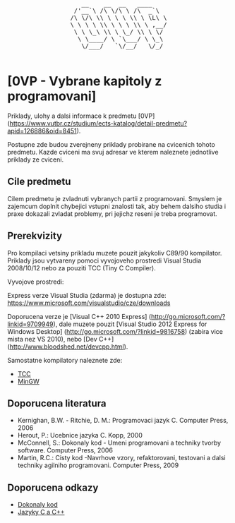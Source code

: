 <pre>
<center>
   __    __  __   ____    
 /'__`\ /\ \/\ \ /\  _`\  
/\ \/\ \\ \ \ \ \\ \ \L\ \
\ \ \ \ \\ \ \ \ \\ \ ,__/
 \ \ \_\ \\ \ \_/ \\ \ \/ 
  \ \____/ \ `\___/ \ \_\ 
   \/___/   `\/__/   \/_/ 
</center>               
</pre>

[0VP - Vybrane kapitoly z programovani]
===================================

Priklady, ulohy a dalsi informace k predmetu [0VP]
(https://www.vutbr.cz/studium/ects-katalog/detail-predmetu?apid=126886&oid=8451).

Postupne zde budou zverejneny priklady probirane na cvicenich tohoto predmetu. 
Kazde cviceni ma svuj adresar ve kterem naleznete jednotlive priklady ze cviceni. 


Cile predmetu
--------------
Cilem predmetu je zvladnuti vybranych partii z programovani. Smyslem je zajemcum 
doplnit chybejici vstupni znalosti tak, aby behem dalsiho studia i praxe dokazali 
zvladat problemy, pri jejichz reseni je treba programovat.


Prerekvizity
------------
Pro kompilaci vetsiny prikladu muzete pouzit jakykoliv C89/90 kompilator. 
Priklady jsou vytvareny pomoci vyvojoveho prostredi Visual Studia 2008/10/12 
nebo za pouziti TCC (Tiny C Compiler).

Vyvojove prostredi:

Express verze Visual Studia (zdarma) je dostupna zde:
https://www.microsoft.com/visualstudio/cze/downloads

Doporucena verze je [Visual C++ 2010 Express]
(http://go.microsoft.com/?linkid=9709949),
dale muzete pouzit [Visual Studio 2012 Express for Windows Desktop]
(http://go.microsoft.com/?linkid=9816758) (zabira vice mista nez VS 2010), nebo
[Dev C++]
(http://www.bloodshed.net/devcpp.html).

Samostatne kompilatory naleznete zde:
- [TCC](http://bellard.org/tcc/)
- [MinGW](http://nuwen.net/)


Doporucena literatura
---------------------
- Kernighan, B.W. - Ritchie, D. M.: Programovaci jazyk C. Computer Press, 2006
- Herout, P.: Ucebnice jazyka C. Kopp, 2000
- McConnell, S.: Dokonaly kod - Umeni programovani a techniky tvorby software. Computer Press, 2006 
- Martin, R.C.: Cisty kod -Navrhove vzory, refaktorovani, testovani a dalsi techniky agilniho programovani. Computer Press, 2009

Doporucena odkazy
-----------------
- [Dokonaly kod](http://majda.cz/download/swi113-2006-2007-slajdy.html)
- [Jazyky C a C++](http://drogo.fme.vutbr.cz/~jroupec/ccpp/)
